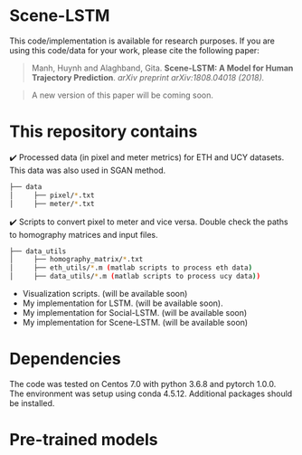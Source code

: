 # Scene-LSTM


This code/implementation is available for research purposes. If you are using this code/data for your work, please cite the following paper:

> Manh, Huynh and Alaghband, Gita. **Scene-LSTM: A Model for Human Trajectory Prediction**. *arXiv preprint arXiv:1808.04018 (2018).*

> A new version of this paper will be coming soon. 

# This repository contains
 :heavy_check_mark: Processed data (in pixel and meter metrics) for ETH and UCY datasets. This data was also used in SGAN method.
 ```bash
 ├── data 
 │     ├── pixel/*.txt
 │     ├── meter/*.txt
  ```
 :heavy_check_mark: Scripts to convert pixel to meter and vice versa. Double check the paths to 
 homography matrices and input files.

 ```bash
 ├── data_utils
 │     ├── homography_matrix/*.txt
 │     ├── eth_utils/*.m (matlab scripts to process eth data)
 │     ├── data_utils/*.m (matlab scripts to process ucy data))
 ```
- Visualization scripts. (will be available soon) 
- My implementation for LSTM. (will be available soon).
- My implementation for Social-LSTM. (will be available soon)
- My implementation for Scene-LSTM.  (will be available soon)

# Dependencies
The code was tested on Centos 7.0 with python 3.6.8 and pytorch 1.0.0.\
The environment was setup using conda 4.5.12. Additional packages should be installed.

# Pre-trained models


